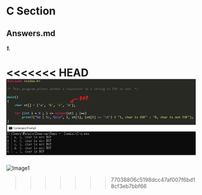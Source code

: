 # C Section
## Answers.md

##### 1.
<<<<<<< HEAD
![Image1](https://github.com/TimonLevy/Programming-Languages/blob/77038806c5198dcc47af007f6bd18cf3eb7bbf66/C/image1.png)
=======
![Image1](\Image1.png)
>>>>>>> 77038806c5198dcc47af007f6bd18cf3eb7bbf66
```
```

